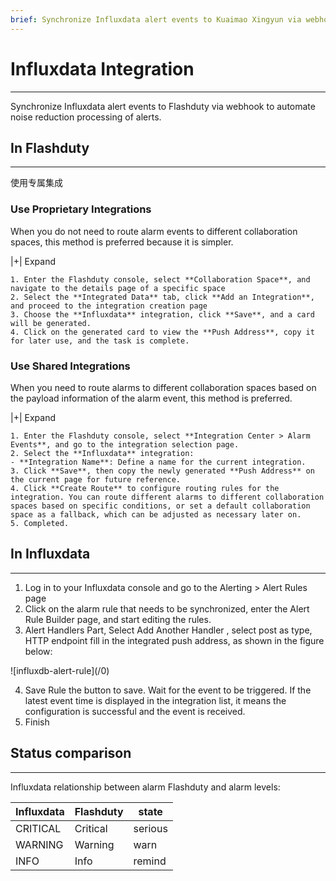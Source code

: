 ```yaml
---
brief: Synchronize Influxdata alert events to Kuaimao Xingyun via webhook to automate noise reduction processing of alerts
---
```


# Influxdata Integration

---

Synchronize Influxdata alert events to Flashduty via webhook to automate noise reduction processing of alerts.


## In Flashduty
---
使用专属集成

### Use Proprietary Integrations

When you do not need to route alarm events to different collaboration spaces, this method is preferred because it is simpler.


|+| Expand

    1. Enter the Flashduty console, select **Collaboration Space**, and navigate to the details page of a specific space
    2. Select the **Integrated Data** tab, click **Add an Integration**, and proceed to the integration creation page
    3. Choose the **Influxdata** integration, click **Save**, and a card will be generated.
    4. Click on the generated card to view the **Push Address**, copy it for later use, and the task is complete.

### Use Shared Integrations

When you need to route alarms to different collaboration spaces based on the payload information of the alarm event, this method is preferred.


|+| Expand

    1. Enter the Flashduty console, select **Integration Center > Alarm Events**, and go to the integration selection page.
    2. Select the **Influxdata** integration:
    - **Integration Name**: Define a name for the current integration.
    3. Click **Save**, then copy the newly generated **Push Address** on the current page for future reference.
    4. Click **Create Route** to configure routing rules for the integration. You can route different alarms to different collaboration spaces based on specific conditions, or set a default collaboration space as a fallback, which can be adjusted as necessary later on.
    5. Completed.

## In Influxdata
---
<div id="!"><ol><li>Log in to your Influxdata console and go to the Alerting > Alert Rules page</li><li> Click on the alarm rule that needs to be synchronized, enter the Alert Rule Builder page, and start editing the rules.</li><li> Alert Handlers Part, Select Add Another Handler , select post as type, HTTP endpoint fill in the integrated push address, as shown in the figure below:</li></ol><p>![influxdb-alert-rule](/0)</p><ol start="4"><li> Save Rule the button to save. Wait for the event to be triggered. If the latest event time is displayed in the integration list, it means the configuration is successful and the event is received.</li><li> Finish</li></ol><h2> Status comparison</h2><hr><div id="!"><p> Influxdata relationship between alarm Flashduty and alarm levels:</p>

| Influxdata |  Flashduty  | state |
| ---------- | -------- | ---- |
| CRITICAL   | Critical | serious |
| WARNING    | Warning  | warn |
| INFO       | Info     | remind |

</div>